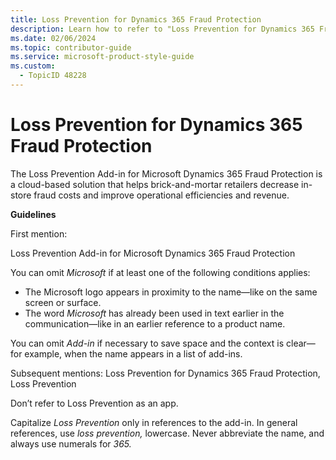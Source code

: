 ```yaml
---
title: Loss Prevention for Dynamics 365 Fraud Protection
description: Learn how to refer to "Loss Prevention for Dynamics 365 Fraud Protection" in your content.
ms.date: 02/06/2024
ms.topic: contributor-guide
ms.service: microsoft-product-style-guide
ms.custom:
  - TopicID 48228
---
```



# Loss Prevention for Dynamics 365 Fraud Protection

The Loss Prevention Add-in for Microsoft Dynamics 365 Fraud Protection is a cloud-based solution that helps brick-and-mortar retailers decrease in-store fraud costs and improve operational efficiencies and revenue.

**Guidelines**

First mention:

Loss Prevention Add-in for Microsoft Dynamics 365 Fraud Protection

You can omit *Microsoft* if at least one of the following conditions applies:

- The Microsoft logo appears in proximity to the name—like on the same screen or surface.
- The word *Microsoft* has already been used in text earlier in the communication—like in an earlier reference to a product name.

You can omit *Add-in* if necessary to save space and the context is clear—for example, when the name appears in a list of add-ins.

Subsequent mentions: Loss Prevention for Dynamics 365 Fraud Protection, Loss Prevention

Don’t refer to Loss Prevention as an app.

Capitalize *Loss Prevention* only in references to the add-in. In general references, use *loss prevention,* lowercase. Never abbreviate the name, and always use numerals for *365.*

